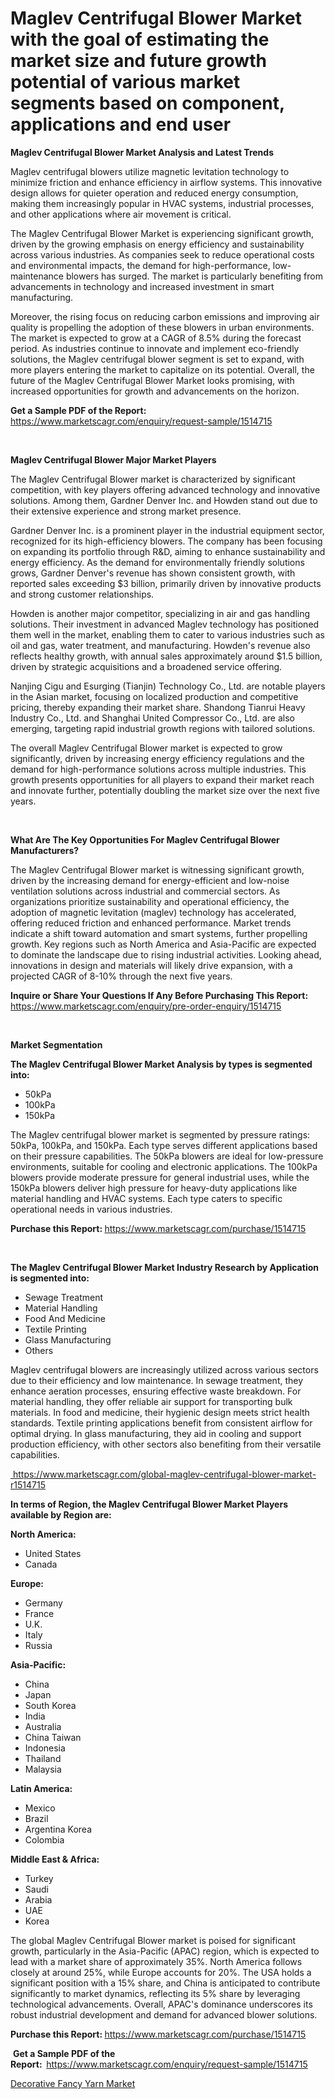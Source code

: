 <p><h1>Maglev Centrifugal Blower Market with the goal of estimating the market size and future growth potential of various market segments based on component, applications and end user</h1></p><p><strong>Maglev Centrifugal Blower Market Analysis and Latest Trends</strong></p>
<p><p>Maglev centrifugal blowers utilize magnetic levitation technology to minimize friction and enhance efficiency in airflow systems. This innovative design allows for quieter operation and reduced energy consumption, making them increasingly popular in HVAC systems, industrial processes, and other applications where air movement is critical. </p><p>The Maglev Centrifugal Blower Market is experiencing significant growth, driven by the growing emphasis on energy efficiency and sustainability across various industries. As companies seek to reduce operational costs and environmental impacts, the demand for high-performance, low-maintenance blowers has surged. The market is particularly benefiting from advancements in technology and increased investment in smart manufacturing. </p><p>Moreover, the rising focus on reducing carbon emissions and improving air quality is propelling the adoption of these blowers in urban environments. The market is expected to grow at a CAGR of 8.5% during the forecast period. As industries continue to innovate and implement eco-friendly solutions, the Maglev centrifugal blower segment is set to expand, with more players entering the market to capitalize on its potential. Overall, the future of the Maglev Centrifugal Blower Market looks promising, with increased opportunities for growth and advancements on the horizon.</p></p>
<p><strong>Get a Sample PDF of the Report:&nbsp;</strong> <a href="https://www.marketscagr.com/enquiry/request-sample/1514715?utm_campaign=2517&utm_medium=2&utm_source=Github&utm_content=ia&utm_term=29032025&utm_id=maglev-centrifugal-blower">https://www.marketscagr.com/enquiry/request-sample/1514715</a></p>
<p>&nbsp;</p>
<p><strong>Maglev Centrifugal Blower Major Market Players</strong></p>
<p><p>The Maglev Centrifugal Blower market is characterized by significant competition, with key players offering advanced technology and innovative solutions. Among them, Gardner Denver Inc. and Howden stand out due to their extensive experience and strong market presence. </p><p>Gardner Denver Inc. is a prominent player in the industrial equipment sector, recognized for its high-efficiency blowers. The company has been focusing on expanding its portfolio through R&D, aiming to enhance sustainability and energy efficiency. As the demand for environmentally friendly solutions grows, Gardner Denver's revenue has shown consistent growth, with reported sales exceeding $3 billion, primarily driven by innovative products and strong customer relationships.</p><p>Howden is another major competitor, specializing in air and gas handling solutions. Their investment in advanced Maglev technology has positioned them well in the market, enabling them to cater to various industries such as oil and gas, water treatment, and manufacturing. Howden's revenue also reflects healthy growth, with annual sales approximately around $1.5 billion, driven by strategic acquisitions and a broadened service offering.</p><p>Nanjing Cigu and Esurging (Tianjin) Technology Co., Ltd. are notable players in the Asian market, focusing on localized production and competitive pricing, thereby expanding their market share. Shandong Tianrui Heavy Industry Co., Ltd. and Shanghai United Compressor Co., Ltd. are also emerging, targeting rapid industrial growth regions with tailored solutions.</p><p>The overall Maglev Centrifugal Blower market is expected to grow significantly, driven by increasing energy efficiency regulations and the demand for high-performance solutions across multiple industries. This growth presents opportunities for all players to expand their market reach and innovate further, potentially doubling the market size over the next five years.</p></p>
<p>&nbsp;</p>
<p><strong>What Are The Key Opportunities For Maglev Centrifugal Blower Manufacturers?</strong></p>
<p><p>The Maglev Centrifugal Blower market is witnessing significant growth, driven by the increasing demand for energy-efficient and low-noise ventilation solutions across industrial and commercial sectors. As organizations prioritize sustainability and operational efficiency, the adoption of magnetic levitation (maglev) technology has accelerated, offering reduced friction and enhanced performance. Market trends indicate a shift toward automation and smart systems, further propelling growth. Key regions such as North America and Asia-Pacific are expected to dominate the landscape due to rising industrial activities. Looking ahead, innovations in design and materials will likely drive expansion, with a projected CAGR of 8-10% through the next five years.</p></p>
<p><strong>Inquire or Share Your Questions If Any Before Purchasing This Report:</strong> <a href="https://www.marketscagr.com/enquiry/pre-order-enquiry/1514715?utm_campaign=2517&utm_medium=2&utm_source=Github&utm_content=ia&utm_term=29032025&utm_id=maglev-centrifugal-blower">https://www.marketscagr.com/enquiry/pre-order-enquiry/1514715</a></p>
<p>&nbsp;</p>
<p><strong>Market Segmentation</strong></p>
<p><strong>The Maglev Centrifugal Blower Market Analysis by types is segmented into:</strong></p>
<p><ul><li>50kPa</li><li>100kPa</li><li>150kPa</li></ul></p>
<p><p>The Maglev centrifugal blower market is segmented by pressure ratings: 50kPa, 100kPa, and 150kPa. Each type serves different applications based on their pressure capabilities. The 50kPa blowers are ideal for low-pressure environments, suitable for cooling and electronic applications. The 100kPa blowers provide moderate pressure for general industrial uses, while the 150kPa blowers deliver high pressure for heavy-duty applications like material handling and HVAC systems. Each type caters to specific operational needs in various industries.</p></p>
<p><strong>Purchase this Report:&nbsp;</strong><a href="https://www.marketscagr.com/purchase/1514715?utm_campaign=2517&utm_medium=2&utm_source=Github&utm_content=ia&utm_term=29032025&utm_id=maglev-centrifugal-blower">https://www.marketscagr.com/purchase/1514715</a></p>
<p>&nbsp;</p>
<p><strong>The Maglev Centrifugal Blower Market Industry Research by Application is segmented into:</strong></p>
<p><ul><li>Sewage Treatment</li><li>Material Handling</li><li>Food And Medicine</li><li>Textile Printing</li><li>Glass Manufacturing</li><li>Others</li></ul></p>
<p><p>Maglev centrifugal blowers are increasingly utilized across various sectors due to their efficiency and low maintenance. In sewage treatment, they enhance aeration processes, ensuring effective waste breakdown. For material handling, they offer reliable air support for transporting bulk materials. In food and medicine, their hygienic design meets strict health standards. Textile printing applications benefit from consistent airflow for optimal drying. In glass manufacturing, they aid in cooling and support production efficiency, with other sectors also benefiting from their versatile capabilities.</p></p>
<p><a href="https://www.marketscagr.com/global-maglev-centrifugal-blower-market-r1514715?utm_campaign=2517&utm_medium=2&utm_source=Github&utm_content=ia&utm_term=29032025&utm_id=maglev-centrifugal-blower">&nbsp;https://www.marketscagr.com/global-maglev-centrifugal-blower-market-r1514715</a></p>
<p><strong>In terms of Region, the Maglev Centrifugal Blower Market Players available by Region are:</strong></p>
<p>
    <p> <strong> North America: </strong>
        <ul>
            <li>United States</li>
            <li>Canada</li>
        </ul>
        </p> 
    <p> <strong> Europe: </strong>
        <ul>
            <li>Germany</li>
            <li>France</li>
            <li>U.K.</li>
            <li>Italy</li>
            <li>Russia</li>
        </ul>
        </p> 
    <p> <strong> Asia-Pacific: </strong>
        <ul>
            <li>China</li>
            <li>Japan</li>
            <li>South Korea</li>
            <li>India</li>
            <li>Australia</li>
            <li>China Taiwan</li>
            <li>Indonesia</li>
            <li>Thailand</li>
            <li>Malaysia</li>
        </ul>
        </p> 
    <p> <strong> Latin America: </strong>
        <ul>
            <li>Mexico</li>
            <li>Brazil</li>
            <li>Argentina Korea</li>
            <li>Colombia</li>
        </ul>
        </p> 
    <p> <strong> Middle East & Africa: </strong>
        <ul>
            <li>Turkey</li>
            <li>Saudi</li>
            <li>Arabia</li>
            <li>UAE</li>
            <li>Korea</li>
        </ul>
    </p>
    </p>
<p><p>The global Maglev Centrifugal Blower market is poised for significant growth, particularly in the Asia-Pacific (APAC) region, which is expected to lead with a market share of approximately 35%. North America follows closely at around 25%, while Europe accounts for 20%. The USA holds a significant position with a 15% share, and China is anticipated to contribute significantly to market dynamics, reflecting its 5% share by leveraging technological advancements. Overall, APAC's dominance underscores its robust industrial development and demand for advanced blower solutions.</p></p>
<p><strong>Purchase this Report: </strong><a href="https://www.marketscagr.com/purchase/1514715?utm_campaign=2517&utm_medium=2&utm_source=Github&utm_content=ia&utm_term=29032025&utm_id=maglev-centrifugal-blower">https://www.marketscagr.com/purchase/1514715</a></p>
<p>&nbsp;<strong>Get a Sample PDF of the Report:&nbsp;&nbsp;</strong><a href="https://www.marketscagr.com/enquiry/request-sample/1514715?utm_campaign=2517&utm_medium=2&utm_source=Github&utm_content=ia&utm_term=29032025&utm_id=maglev-centrifugal-blower">https://www.marketscagr.com/enquiry/request-sample/1514715</a></p>
<p><strong></strong></p>
<p><p><a href="https://github.com/yankimber90yankim/Market-Research-Report-List-1/blob/main/decorative-fancy-yarn-market.md?utm_campaign=2517&utm_medium=2&utm_source=Github&utm_content=ia&utm_term=29032025&utm_id=maglev-centrifugal-blower">Decorative Fancy Yarn Market</a></p></p>